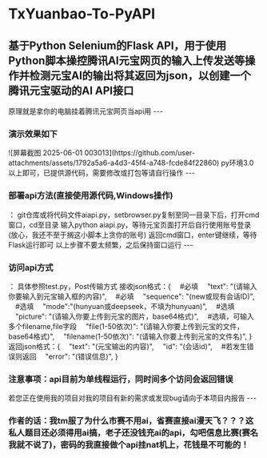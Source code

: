 # TxYuanbao-To-PyAPI
<h2>基于Python Selenium的Flask API，用于使用Python脚本操控腾讯AI元宝网页的输入上传发送等操作并检测元宝AI的输出将其返回为json，以创建一个腾讯元宝驱动的AI API接口</h2>  
原理就是拿你的电脑挂着腾讯元宝网页当api用
---
<h3>演示效果如下</h3>
![屏幕截图 2025-06-01 003013](https://github.com/user-attachments/assets/1792a5a6-a4d3-45f4-a748-fcde84f22860)
py环境3.0以上即可，已提供源代码，需要修改或打包等请自行操作
---
<h3>部署api方法(直接使用源代码,Windows操作)</h3>：  
git仓库或将代码文件aiapi.py，setbrowser.py复制至同一目录下后，打开cmd窗口，cd至目录  
输入python aiapi.py，等待元宝页面打开后自行使用账号登录(放心，我还不至于搁这小脚本上贪你的账号)  
返回cmd窗口，enter键继续，等待Flask运行即可  
以上步骤不要太频繁，之后保持窗口运行
---
<h3>访问api方式</h3>：  
具体参照test.py，Post传输方式  
接收json格式：{  
  &emsp;#必填  
  &emsp;"text": "(请输入你要输入到元宝输入框的内容)",  
  &emsp;#必填  
  &emsp;"sequence": "(new或现有会话ID)",  
  &emsp;#选填  
  &emsp;"mode":"(hunyuan或deepseek，不填为hunyuan)",  
  &emsp;#选填  
  &emsp;"picture": "(请输入你要上传到元宝的图片，base64格式)",  
  &emsp;#选填，可输入多个filename,file字段  
  &emsp;"file(1-50依次)": "(请输入你要上传到元宝的文件，base64格式)",  
  &emsp;"filename(1-50依次)": "(请输入你要上传到元宝的文件名)",  
}  
返回json格式：{  
  &emsp;"text": "(元宝输出的内容)",  
  &emsp;"id": "(会话id)",  
  &emsp;#若发生错误则返回  
  &emsp;"error": "(错误信息)",  
}  
<h3>注意事项：api目前为单线程运行，同时间多个访问会返回错误</h3>  
若您正在使用我的项目对我的项目有新的需求或发现bug请向于本项目内报告
---
<h3>作者的话：我tm服了为什么市赛不用ai，省赛直接ai漫天飞？？？这私人题目还必须得用ai搞，老子还没钱充ai的api，勾吧信息比赛(赛名我就不说了)，密码的我直接做个api挂nat机上，花钱是不可能的！</h3>

